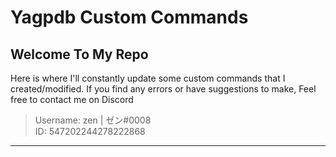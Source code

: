 <h1> Yagpdb Custom Commands </h1>

## Welcome To My Repo

Here is where I'll constantly update some custom commands that I created/modified.
If you find any errors or have suggestions to make, Feel free to contact me on Discord
> Username: zen | ゼン#0008  
> ID: 547202244278222868

-------------
